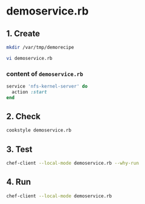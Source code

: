 # demoservice.rb

## 1. Create

```bash
mkdir /var/tmp/demorecipe

vi demoservice.rb
```

### content of `demoservice.rb`

```ruby
service 'nfs-kernel-server' do
  action :start
end
```

## 2. Check

```bash
cookstyle demoservice.rb
```

## 3. Test

```bash
chef-client --local-mode demoservice.rb --why-run
```

## 4. Run

```bash
chef-client --local-mode demoservice.rb
```
